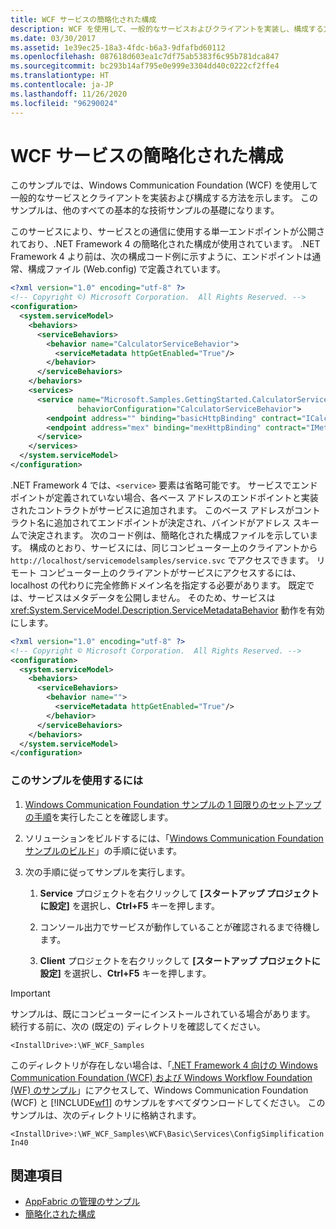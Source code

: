 ```yaml
---
title: WCF サービスの簡略化された構成
description: WCF を使用して、一般的なサービスおよびクライアントを実装し、構成する方法を説明します。 サービスの通信は、構成ファイルで指定されたエンドポイントを使用して行われます。
ms.date: 03/30/2017
ms.assetid: 1e39ec25-18a3-4fdc-b6a3-9dfafbd60112
ms.openlocfilehash: 087618d603ea1c7df75ab5383f6c95b781dca847
ms.sourcegitcommit: bc293b14af795e0e999e3304dd40c0222cf2ffe4
ms.translationtype: HT
ms.contentlocale: ja-JP
ms.lasthandoff: 11/26/2020
ms.locfileid: "96290024"
---
```

# <a name="simplified-configuration-for-wcf-services"></a>WCF サービスの簡略化された構成

このサンプルでは、Windows Communication Foundation (WCF) を使用して一般的なサービスとクライアントを実装および構成する方法を示します。 このサンプルは、他のすべての基本的な技術サンプルの基礎になります。  
  
 このサービスにより、サービスとの通信に使用する単一エンドポイントが公開されており、.NET Framework 4 の簡略化された構成が使用されています。 .NET Framework 4 より前は、次の構成コード例に示すように、エンドポイントは通常、構成ファイル (Web.config) で定義されています。  
  
```xml  
<?xml version="1.0" encoding="utf-8" ?>  
<!-- Copyright ©) Microsoft Corporation.  All Rights Reserved. -->  
<configuration>  
  <system.serviceModel>  
    <behaviors>  
      <serviceBehaviors>  
        <behavior name="CalculatorServiceBehavior">  
          <serviceMetadata httpGetEnabled="True"/>  
        </behavior>  
      </serviceBehaviors>  
    </behaviors>  
    <services>  
      <service name="Microsoft.Samples.GettingStarted.CalculatorService"  
               behaviorConfiguration="CalculatorServiceBehavior">  
        <endpoint address="" binding="basicHttpBinding" contract="ICalculator"/>  
        <endpoint address="mex" binding="mexHttpBinding" contract="IMetadataExchange"/>  
      </service>  
    </services>  
  </system.serviceModel>  
</configuration>  
```  
  
 .NET Framework 4 では、`<service>` 要素は省略可能です。 サービスでエンドポイントが定義されていない場合、各ベース アドレスのエンドポイントと実装されたコントラクトがサービスに追加されます。 このベース アドレスがコントラクト名に追加されてエンドポイントが決定され、バインドがアドレス スキームで決定されます。 次のコード例は、簡略化された構成ファイルを示しています。 構成のとおり、サービスには、同じコンピューター上のクライアントから `http://localhost/servicemodelsamples/service.svc` でアクセスできます。 リモート コンピューター上のクライアントがサービスにアクセスするには、localhost の代わりに完全修飾ドメイン名を指定する必要があります。 既定では、サービスはメタデータを公開しません。 そのため、サービスは <xref:System.ServiceModel.Description.ServiceMetadataBehavior> 動作を有効にします。  
  
```xml  
<?xml version="1.0" encoding="utf-8" ?>  
<!-- Copyright © Microsoft Corporation.  All Rights Reserved. -->  
<configuration>  
  <system.serviceModel>  
    <behaviors>  
      <serviceBehaviors>  
        <behavior name="">  
          <serviceMetadata httpGetEnabled="True"/>  
        </behavior>  
      </serviceBehaviors>  
    </behaviors>  
  </system.serviceModel>  
</configuration>  
```  
  
### <a name="to-use-this-sample"></a>このサンプルを使用するには  
  
1. [Windows Communication Foundation サンプルの 1 回限りのセットアップの手順](one-time-setup-procedure-for-the-wcf-samples.md)を実行したことを確認します。  
  
2. ソリューションをビルドするには、「[Windows Communication Foundation サンプルのビルド](building-the-samples.md)」の手順に従います。  
  
3. 次の手順に従ってサンプルを実行します。  
  
    1. **Service** プロジェクトを右クリックして **[スタートアップ プロジェクトに設定]** を選択し、**Ctrl+F5** キーを押します。  
  
    2. コンソール出力でサービスが動作していることが確認されるまで待機します。  
  
    3. **Client** プロジェクトを右クリックして **[スタートアップ プロジェクトに設定]** を選択し、**Ctrl+F5** キーを押します。  
  
> [!IMPORTANT]
> サンプルは、既にコンピューターにインストールされている場合があります。 続行する前に、次の (既定の) ディレクトリを確認してください。  
>
> `<InstallDrive>:\WF_WCF_Samples`  
>
> このディレクトリが存在しない場合は、「[.NET Framework 4 向けの Windows Communication Foundation (WCF) および Windows Workflow Foundation (WF) のサンプル](https://www.microsoft.com/download/details.aspx?id=21459)」にアクセスして、Windows Communication Foundation (WCF) と [!INCLUDE[wf1](../../../../includes/wf1-md.md)] のサンプルをすべてダウンロードしてください。 このサンプルは、次のディレクトリに格納されます。  
>
> `<InstallDrive>:\WF_WCF_Samples\WCF\Basic\Services\ConfigSimplificationIn40`  
  
## <a name="see-also"></a>関連項目

- [AppFabric の管理のサンプル](/previous-versions/appfabric/ff383405(v=azure.10))
- [簡略化された構成](../simplified-configuration.md)

